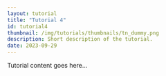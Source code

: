 ```yaml
---
layout: tutorial
title: "Tutorial 4"
id: tutorial4
thumbnail: /img/tutorials/thumbnails/tn_dummy.png
description: Short description of the tutorial.
date: 2023-09-29
---
```


Tutorial content goes here...